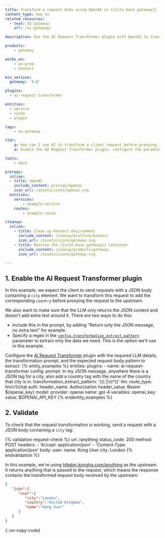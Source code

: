 ```yaml
---
title: Transform a request body using OpenAI in {{site.base_gateway}}
content_type: how_to
related_resources:
  - text: AI Gateway
    url: /ai-gateway/

description: Use the AI Request Transformer plugin with OpenAI to transform a client request body before proxying it.

products:
    - gateway

works_on:
    - on-prem
    - konnect

min_version:
  gateway: '3.6'

plugins:
  - ai-request-transformer

entities: 
  - service
  - route
  - plugin

tags:
    - ai-gateway

tldr:
    q: How can I use AI to transform a client request before proxying it?
    a: Enable the AI Request Transformer plugin, configure the parameters under `config.llm` to access your LLM and describe the transformation to perform with the `config.prompt` parameter.

tools:
    - deck

prereqs:
  inline:
  - title: OpenAI
    include_content: prereqs/openai
    icon_url: /assets/icons/openai.svg
  entities:
    services:
        - example-service
    routes:
        - example-route

cleanup:
  inline:
    - title: Clean up Konnect environment
      include_content: cleanup/platform/konnect
      icon_url: /assets/icons/gateway.svg
    - title: Destroy the {{site.base_gateway}} container
      include_content: cleanup/products/gateway
      icon_url: /assets/icons/gateway.svg

---
```


## 1. Enable the AI Request Transformer plugin

In this example, we expect the client to send requests with a JSON body containing a `city` element. We want to transform this request to add the corresponding `country` before proxying the request to the upstream.

We also want to make sure that the LLM only returns the JSON content and doesn't add extra text around it. There are two ways to do this:
* Include this in the prompt, by adding "Return only the JSON message, no extra text" for example.
* Specify a regex in the [`config.transformation_extract_pattern`](/plugins/ai-request-transformer/reference/#schema--config-transformation-extract-pattern) parameter to extract only the data we need. This is the option we'll use in this example.

Configure the [AI Request Transformer](/plugins/ai-request-transformer) plugin with the required LLM details, the transformation prompt, and the expected request body pattern to extract:
{% entity_examples %}
entities:
  plugins:
    - name: ai-request-transformer
      config:
        prompt: In my JSON message, anywhere there is a JSON tag for a city, also add a country tag with the name of the country that city is in.
        transformation_extract_pattern: '{((.|\n)*)}'
        llm:
          route_type: llm/v1/chat
          auth:
            header_name: Authorization
            header_value: Bearer ${openai_key}
          model:
            provider: openai
            name: gpt-4
variables:
  openai_key:
    value: $OPENAI_API_KEY
{% endentity_examples %}


## 2. Validate

To check that the request transformation is working, send a request with a JSON body containing a `city` tag:

{% validation request-check %}
url: /anything
status_code: 200
method: POST
headers:
    - 'Accept: application/json'
    - 'Content-Type: application/json'
body:
  user:
    name: Kong User
    city: London
{% endvalidation %}

In this example, we're using [httpbin.konghq.com/anything](https://httpbin.konghq.com/#/Anything/post_anything) as the upstream. It returns anything that is passed to the request, which means the response contains the transformed request body received by the upstream:
```json
{
   "json":{
      "user":{
         "city":"London",
         "country":"United Kingdom",
         "name":"Kong User"
      }
   }
}
```
{:.no-copy-code}